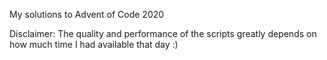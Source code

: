 My solutions to Advent of Code 2020

Disclaimer:
The quality and performance of the scripts greatly depends on how much time I had available that day :)
